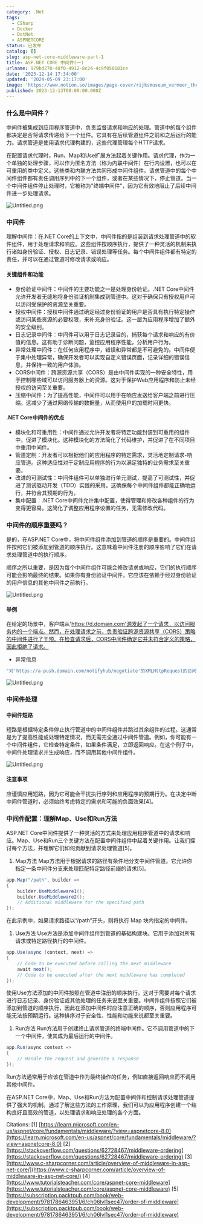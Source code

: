 ```yaml
---
category: .Net
tags:
  - CSharp
  - Docker
  - DotNet
  - ASPNETCORE
status: 已发布
catalog: []
slug: asp-net-core-middleware-part-1
title: ASP.NET CORE 中间件(一)
urlname: 979bd270-48f0-4912-8c24-4c9f050183ce
date: '2023-12-14 17:34:00'
updated: '2024-05-09 23:17:00'
image: 'https://www.notion.so/images/page-cover/rijksmuseum_vermeer_the_milkmaid.jpg'
published: 2023-12-13T08:00:00.000Z
---
```


### 什么是中间件？


中间件被集成到应用程序管道中，负责监督请求和响应的处理。管道中的每个组件都决定是否将请求传递给下一个组件。它具有在后续管道组件之前和之后运行的能力。请求管道是使用请求代理构建的，这些代理管理每个HTTP请求。


在配置请求代理时，Run、Map和Use扩展方法起着关键作用。请求代理，作为一个单独的处理步骤，可以作为匿名方法（称为内联中间件）在行内设置，也可以在可重用的类中定义。这些类和内联方法共同形成中间件组件。请求管道中的每个中间件组件都有责任调用序列中的下一个组件，或者在某些情况下，停止管道。当一个中间件组件停止处理时，它被称为"终端中间件"，因为它有效地阻止了后续中间件进一步处理请求。


![Untitled.png](https://prod-files-secure.s3.us-west-2.amazonaws.com/5d24fe63-e567-4804-86f9-9fdc62e13082/da807807-d02d-4fa1-86b6-db45e4678714/Untitled.png?X-Amz-Algorithm=AWS4-HMAC-SHA256&X-Amz-Content-Sha256=UNSIGNED-PAYLOAD&X-Amz-Credential=ASIAZI2LB466YY2YVEO4%2F20250311%2Fus-west-2%2Fs3%2Faws4_request&X-Amz-Date=20250311T053911Z&X-Amz-Expires=3600&X-Amz-Security-Token=IQoJb3JpZ2luX2VjEFUaCXVzLXdlc3QtMiJHMEUCIGG0pAE45Ha4HJ7MTME%2B1FnIHwuK%2Bzvv237FlCxF2AGjAiEA4ZPf0HygiXMNkjtDOF2mK%2Bh2Ay8dVJuSW9yNgPpQ630qiAQInv%2F%2F%2F%2F%2F%2F%2F%2F%2F%2FARAAGgw2Mzc0MjMxODM4MDUiDLLGSL4eqlwOQlNVnSrcA2j9PPqYRLmkzrtZR67cEEftCJ1CXMvw2N3ueImGl4w7D4QErtVDZ%2F%2FPA6gP5tDE9BL4KlWWbUcYpVz3RP1LgcXQs8RrPjQucf%2F5Ry%2FWuZLOPUIfZFCN3mqYHlDdNlbTX1Qdq4B4LjwNuK4AmrlejCz2HdLG4b0YZoKGLr335BprP0Lkdsn9J61gfV4iYp%2FbsX5LhdakACZo5PNejT3dgAM1pt%2F9XRLLvxaSK76L9zISnqBWyrf1auThoxGjyqFmywhdzE3ngivZTkOIwi0zzkFoz0gVmth59J726nShMfbqZdLqkG2wEPIuatPlSzgTN2zAQMTmkls1KLKAMSEKcytJCf6Y6D2uIjOPBhDKg9KnbrfUHQw1GFOqj%2B2AtTNp4gjRHG2BgWVjzIEPVDfCwv1JLq7HkjStSyWs6pKAQ1TRNn6YPw7TyeKTvQQazcrK0PMoizc4vSPwhwNed4v9dg9Ennt22RmYOJLrI7eIPqKWa5D%2FkfGOtdYW5rVOgznLIBytS6kcsUJzQCqI%2BYj7kVde6npxOKaHtLrDTbgi3gdxkKp0wwqyQrdLXFXaM7Et4l6rbmsMkusTT8GRkOnGZtVP2I%2B73RoPBgsFjQGeugAQfWYvw7x4azlOQll1MLmNv74GOqUBdIjNvynEfjgaUKA0jlmeD8Gvbn4RYTZ3zxqbcurgRuw29YpAWtN2ShnxY3qhIdrYGk5%2F1OYSvvm7VB6aun%2F3zE3HJaYzf2RIsydA%2F34WKE47YwS%2BKSHCJRz4XWvtBzk7Q2Q1R56mSP8E5DylIHJVRM%2BYmytqulA0NvowzNJvu0oyCcnHfq546olV1D1VF0expsfasO%2B0UFG8yKBZP4u6UbG%2FXHJe&X-Amz-Signature=1452197fd369b44eac25cd5a40a4625e63ae6459111a6b65ea5cae9301618fb0&X-Amz-SignedHeaders=host&x-id=GetObject)


### 中间件


理解中间件：在.NET Core的上下文中，中间件指的是组装到请求处理管道中的软件组件，用于处理请求和响应。这些组件按顺序执行，提供了一种灵活的机制来执行诸如身份验证、授权、日志记录、错误处理等任务。每个中间件组件都有特定的责任，并可以在通过管道时修改请求或响应。


#### 关键组件和功能

- 身份验证中间件：中间件的主要功能之一是处理身份验证。.NET Core中间件允许开发者无缝地将身份验证机制集成到管道中。这对于确保只有授权用户可以访问受保护的资源至关重要。
- 授权中间件：授权中间件通过确定经过身份验证的用户是否具有执行特定操作或访问某些资源的必要权限，来补充身份验证。这一层为应用程序增加了额外的安全级别。
- 日志记录中间件：中间件可以用于日志记录目的，捕获每个请求和响应的有价值的信息。这有助于诊断问题，监控应用程序性能，分析用户行为。
- 异常处理中间件：在任何应用程序中，错误和异常都是不可避免的。中间件便于集中处理异常，确保开发者可以实现自定义错误页面，记录详细的错误信息，并保持一致的用户体验。
- CORS中间件：跨源资源共享（CORS）是由中间件实现的一种安全特性，用于控制哪些域可以访问服务器上的资源。这对于保护Web应用程序和防止未经授权的访问至关重要。
- 压缩中间件：为了提高性能，中间件可以用于在响应发送给客户端之前进行压缩。这减少了通过网络传输的数据量，从而使用户的加载时间更快。

#### .NET Core中间件的优点

- 模块化和可重用性：中间件通过允许开发者将特定功能封装到可重用的组件中，促进了模块化。这种模块化的方法简化了代码维护，并促进了在不同项目中重用中间件。
- 管道定制：开发者可以根据他们的应用程序的特定需求，灵活地定制请求-响应管道。这种适应性对于定制应用程序的行为以满足独特的业务需求至关重要。
- 改进的可测试性：中间件组件可以单独进行单元测试，提高了可测试性，并促进了测试驱动开发（TDD）实践的采用。这确保每个中间件组件都能正确地运行，并符合其预期的行为。
- 集中配置：.NET Core中间件允许集中配置，使得管理和修改各种组件的行为变得更容易。这简化了调整应用程序设置的任务，无需修改代码。

### 中间件的顺序重要吗？


是的，在ASP.NET Core中，将中间件组件添加到管道的顺序是重要的。中间件组件按照它们被添加到管道的顺序执行。这意味着中间件注册的顺序影响了它们在请求处理管道中的执行顺序。


顺序之所以重要，是因为每个中间件组件可能会修改请求或响应，它们的执行顺序可能会影响最终的结果。如果你有身份验证中间件，它应该在依赖于经过身份验证的用户信息的其他中间件之前执行。


![Untitled.png](https://prod-files-secure.s3.us-west-2.amazonaws.com/5d24fe63-e567-4804-86f9-9fdc62e13082/24f795a2-1c5a-4a6b-a0d8-2afb160076f1/Untitled.png?X-Amz-Algorithm=AWS4-HMAC-SHA256&X-Amz-Content-Sha256=UNSIGNED-PAYLOAD&X-Amz-Credential=ASIAZI2LB466YY2YVEO4%2F20250311%2Fus-west-2%2Fs3%2Faws4_request&X-Amz-Date=20250311T053911Z&X-Amz-Expires=3600&X-Amz-Security-Token=IQoJb3JpZ2luX2VjEFUaCXVzLXdlc3QtMiJHMEUCIGG0pAE45Ha4HJ7MTME%2B1FnIHwuK%2Bzvv237FlCxF2AGjAiEA4ZPf0HygiXMNkjtDOF2mK%2Bh2Ay8dVJuSW9yNgPpQ630qiAQInv%2F%2F%2F%2F%2F%2F%2F%2F%2F%2FARAAGgw2Mzc0MjMxODM4MDUiDLLGSL4eqlwOQlNVnSrcA2j9PPqYRLmkzrtZR67cEEftCJ1CXMvw2N3ueImGl4w7D4QErtVDZ%2F%2FPA6gP5tDE9BL4KlWWbUcYpVz3RP1LgcXQs8RrPjQucf%2F5Ry%2FWuZLOPUIfZFCN3mqYHlDdNlbTX1Qdq4B4LjwNuK4AmrlejCz2HdLG4b0YZoKGLr335BprP0Lkdsn9J61gfV4iYp%2FbsX5LhdakACZo5PNejT3dgAM1pt%2F9XRLLvxaSK76L9zISnqBWyrf1auThoxGjyqFmywhdzE3ngivZTkOIwi0zzkFoz0gVmth59J726nShMfbqZdLqkG2wEPIuatPlSzgTN2zAQMTmkls1KLKAMSEKcytJCf6Y6D2uIjOPBhDKg9KnbrfUHQw1GFOqj%2B2AtTNp4gjRHG2BgWVjzIEPVDfCwv1JLq7HkjStSyWs6pKAQ1TRNn6YPw7TyeKTvQQazcrK0PMoizc4vSPwhwNed4v9dg9Ennt22RmYOJLrI7eIPqKWa5D%2FkfGOtdYW5rVOgznLIBytS6kcsUJzQCqI%2BYj7kVde6npxOKaHtLrDTbgi3gdxkKp0wwqyQrdLXFXaM7Et4l6rbmsMkusTT8GRkOnGZtVP2I%2B73RoPBgsFjQGeugAQfWYvw7x4azlOQll1MLmNv74GOqUBdIjNvynEfjgaUKA0jlmeD8Gvbn4RYTZ3zxqbcurgRuw29YpAWtN2ShnxY3qhIdrYGk5%2F1OYSvvm7VB6aun%2F3zE3HJaYzf2RIsydA%2F34WKE47YwS%2BKSHCJRz4XWvtBzk7Q2Q1R56mSP8E5DylIHJVRM%2BYmytqulA0NvowzNJvu0oyCcnHfq546olV1D1VF0expsfasO%2B0UFG8yKBZP4u6UbG%2FXHJe&X-Amz-Signature=e2456675e8c30a061d51044989eb5383fa7090872f430fb5da6842a4ac613d32&X-Amz-SignedHeaders=host&x-id=GetObject)


#### 举例


在给定的场景中，客户端从'https://d.domain.com'源发起了一个请求，以访问服务内的一个端点。然而，在处理请求之前，负责验证跨源资源共享（CORS）策略的中间件进行了干预。在检查请求后，CORS中间件确定它并未符合定义的策略，因此拒绝了请求。

- 异常信息

```c#
"对'https://a-push.domain.com/notifyhub/negotiate'的XMLHttpRequest的访问，源自'https://d.domain.com'，已被CORS策略阻止：预检请求的响应未通过访问控制检查：请求的资源上没有'Access-Control-Allow-Origin'头。"[1][2][3]
```


![Untitled.png](https://prod-files-secure.s3.us-west-2.amazonaws.com/5d24fe63-e567-4804-86f9-9fdc62e13082/371d9517-dafe-4432-94b7-2d14d1593167/Untitled.png?X-Amz-Algorithm=AWS4-HMAC-SHA256&X-Amz-Content-Sha256=UNSIGNED-PAYLOAD&X-Amz-Credential=ASIAZI2LB466YY2YVEO4%2F20250311%2Fus-west-2%2Fs3%2Faws4_request&X-Amz-Date=20250311T053911Z&X-Amz-Expires=3600&X-Amz-Security-Token=IQoJb3JpZ2luX2VjEFUaCXVzLXdlc3QtMiJHMEUCIGG0pAE45Ha4HJ7MTME%2B1FnIHwuK%2Bzvv237FlCxF2AGjAiEA4ZPf0HygiXMNkjtDOF2mK%2Bh2Ay8dVJuSW9yNgPpQ630qiAQInv%2F%2F%2F%2F%2F%2F%2F%2F%2F%2FARAAGgw2Mzc0MjMxODM4MDUiDLLGSL4eqlwOQlNVnSrcA2j9PPqYRLmkzrtZR67cEEftCJ1CXMvw2N3ueImGl4w7D4QErtVDZ%2F%2FPA6gP5tDE9BL4KlWWbUcYpVz3RP1LgcXQs8RrPjQucf%2F5Ry%2FWuZLOPUIfZFCN3mqYHlDdNlbTX1Qdq4B4LjwNuK4AmrlejCz2HdLG4b0YZoKGLr335BprP0Lkdsn9J61gfV4iYp%2FbsX5LhdakACZo5PNejT3dgAM1pt%2F9XRLLvxaSK76L9zISnqBWyrf1auThoxGjyqFmywhdzE3ngivZTkOIwi0zzkFoz0gVmth59J726nShMfbqZdLqkG2wEPIuatPlSzgTN2zAQMTmkls1KLKAMSEKcytJCf6Y6D2uIjOPBhDKg9KnbrfUHQw1GFOqj%2B2AtTNp4gjRHG2BgWVjzIEPVDfCwv1JLq7HkjStSyWs6pKAQ1TRNn6YPw7TyeKTvQQazcrK0PMoizc4vSPwhwNed4v9dg9Ennt22RmYOJLrI7eIPqKWa5D%2FkfGOtdYW5rVOgznLIBytS6kcsUJzQCqI%2BYj7kVde6npxOKaHtLrDTbgi3gdxkKp0wwqyQrdLXFXaM7Et4l6rbmsMkusTT8GRkOnGZtVP2I%2B73RoPBgsFjQGeugAQfWYvw7x4azlOQll1MLmNv74GOqUBdIjNvynEfjgaUKA0jlmeD8Gvbn4RYTZ3zxqbcurgRuw29YpAWtN2ShnxY3qhIdrYGk5%2F1OYSvvm7VB6aun%2F3zE3HJaYzf2RIsydA%2F34WKE47YwS%2BKSHCJRz4XWvtBzk7Q2Q1R56mSP8E5DylIHJVRM%2BYmytqulA0NvowzNJvu0oyCcnHfq546olV1D1VF0expsfasO%2B0UFG8yKBZP4u6UbG%2FXHJe&X-Amz-Signature=18aa5a2f51b2c953b5d6991a36883df54cc14809f695af2d4bd63f736e2558f4&X-Amz-SignedHeaders=host&x-id=GetObject)


### 中间件处理


#### 中间件短路
短路是根据特定条件停止执行管道中的中间件组件并跳过其余组件的过程。这通常是为了提高性能或处理特定情况，而无需完全通过中间件管道。例如，你可能有一个中间件组件，它检查特定条件，如果条件满足，立即返回响应。在这个例子中，中间件处理请求并生成响应，而不调用其他中间件组件。


![Untitled.png](https://prod-files-secure.s3.us-west-2.amazonaws.com/5d24fe63-e567-4804-86f9-9fdc62e13082/e8a1d943-cb51-4723-936e-23c6af2fb0f9/Untitled.png?X-Amz-Algorithm=AWS4-HMAC-SHA256&X-Amz-Content-Sha256=UNSIGNED-PAYLOAD&X-Amz-Credential=ASIAZI2LB466YY2YVEO4%2F20250311%2Fus-west-2%2Fs3%2Faws4_request&X-Amz-Date=20250311T053911Z&X-Amz-Expires=3600&X-Amz-Security-Token=IQoJb3JpZ2luX2VjEFUaCXVzLXdlc3QtMiJHMEUCIGG0pAE45Ha4HJ7MTME%2B1FnIHwuK%2Bzvv237FlCxF2AGjAiEA4ZPf0HygiXMNkjtDOF2mK%2Bh2Ay8dVJuSW9yNgPpQ630qiAQInv%2F%2F%2F%2F%2F%2F%2F%2F%2F%2FARAAGgw2Mzc0MjMxODM4MDUiDLLGSL4eqlwOQlNVnSrcA2j9PPqYRLmkzrtZR67cEEftCJ1CXMvw2N3ueImGl4w7D4QErtVDZ%2F%2FPA6gP5tDE9BL4KlWWbUcYpVz3RP1LgcXQs8RrPjQucf%2F5Ry%2FWuZLOPUIfZFCN3mqYHlDdNlbTX1Qdq4B4LjwNuK4AmrlejCz2HdLG4b0YZoKGLr335BprP0Lkdsn9J61gfV4iYp%2FbsX5LhdakACZo5PNejT3dgAM1pt%2F9XRLLvxaSK76L9zISnqBWyrf1auThoxGjyqFmywhdzE3ngivZTkOIwi0zzkFoz0gVmth59J726nShMfbqZdLqkG2wEPIuatPlSzgTN2zAQMTmkls1KLKAMSEKcytJCf6Y6D2uIjOPBhDKg9KnbrfUHQw1GFOqj%2B2AtTNp4gjRHG2BgWVjzIEPVDfCwv1JLq7HkjStSyWs6pKAQ1TRNn6YPw7TyeKTvQQazcrK0PMoizc4vSPwhwNed4v9dg9Ennt22RmYOJLrI7eIPqKWa5D%2FkfGOtdYW5rVOgznLIBytS6kcsUJzQCqI%2BYj7kVde6npxOKaHtLrDTbgi3gdxkKp0wwqyQrdLXFXaM7Et4l6rbmsMkusTT8GRkOnGZtVP2I%2B73RoPBgsFjQGeugAQfWYvw7x4azlOQll1MLmNv74GOqUBdIjNvynEfjgaUKA0jlmeD8Gvbn4RYTZ3zxqbcurgRuw29YpAWtN2ShnxY3qhIdrYGk5%2F1OYSvvm7VB6aun%2F3zE3HJaYzf2RIsydA%2F34WKE47YwS%2BKSHCJRz4XWvtBzk7Q2Q1R56mSP8E5DylIHJVRM%2BYmytqulA0NvowzNJvu0oyCcnHfq546olV1D1VF0expsfasO%2B0UFG8yKBZP4u6UbG%2FXHJe&X-Amz-Signature=3f8669aba623680a22e40f8c4d05353e28eebc4301df2eda248372899affdf6f&X-Amz-SignedHeaders=host&x-id=GetObject)


#### 注意事项


应谨慎应用短路，因为它可能会干扰执行序列和应用程序的预期行为。在决定中断中间件管道时，必须始终考虑特定的需求和可能的负面效果[4]。


### 中间件配置：理解Map、Use和Run方法


ASP.NET Core中间件提供了一种灵活的方式来处理应用程序管道中的请求和响应。Map、Use和Run三个关键方法在配置中间件组件中起着关键作用。让我们探讨每个方法，并理解它们如何贡献到请求处理管道[5]。

1. Map方法
Map方法用于根据请求的路径有条件地分支中间件管道。它允许你指定一条中间件分支来处理匹配特定路径前缀的请求[5]。

```c#
app.Map("/path", builder =>
{
    builder.UseMiddleware1();
    builder.UseMiddleware2();
    // Additional middleware for the specified path
});
```


在此示例中，如果请求路径以“/path”开头，则将执行 Map 块内指定的中间件。

1. Use方法
Use方法是添加中间件组件到管道的基础构建块。它用于添加对所有请求或特定路径执行的中间件。

```c#
app.Use(async (context, next) =>
{
    // Code to be executed before calling the next middleware
    await next();
    // Code to be executed after the next middleware has completed
});
```


使用Use方法添加的中间件按照在管道中注册的顺序执行。这对于需要对每个请求进行日志记录、身份验证或其他处理的任务来说至关重要。中间件组件按照它们被添加到管道的顺序执行，因此在添加中间件时应注意正确的顺序，否则应用程序可能无法按预期运行。这种排序对于安全性、性能和功能来说都至关重要。

1. Run方法
Run方法用于创建终止请求管道的终端中间件。它不调用管道中的下一个中间件，使其成为最后运行的中间件。

```c#
app.Run(async context =>
{
    // Handle the request and generate a response
});
```


Run方法通常用于应该在管道中作为最终操作的任务，例如直接返回响应而不调用其他中间件。


在ASP.NET Core中，Map、Use和Run方法为配置中间件和控制请求处理管道提供了强大的机制。通过了解这些方法的工作原理，我们可以为应用程序创建一个结构良好且高效的管道，以处理请求和响应处理的各个方面。


Citations:
[1] [https://learn.microsoft.com/en-us/aspnet/core/fundamentals/middleware/?view=aspnetcore-8.0](https://learn.microsoft.com/en-us/aspnet/core/fundamentals/middleware/?view=aspnetcore-8.0)
[2] [https://stackoverflow.com/questions/62728467/middleware-ordering](https://stackoverflow.com/questions/62728467/middleware-ordering)
[3] [https://www.c-sharpcorner.com/article/overview-of-middleware-in-asp-net-core/](https://www.c-sharpcorner.com/article/overview-of-middleware-in-asp-net-core/)
[4] [https://www.tutorialsteacher.com/core/aspnet-core-middleware](https://www.tutorialsteacher.com/core/aspnet-core-middleware)
[5] [https://subscription.packtpub.com/book/web-development/9781786463951/6/ch06lvl1sec47/order-of-middleware](https://subscription.packtpub.com/book/web-development/9781786463951/6/ch06lvl1sec47/order-of-middleware)

